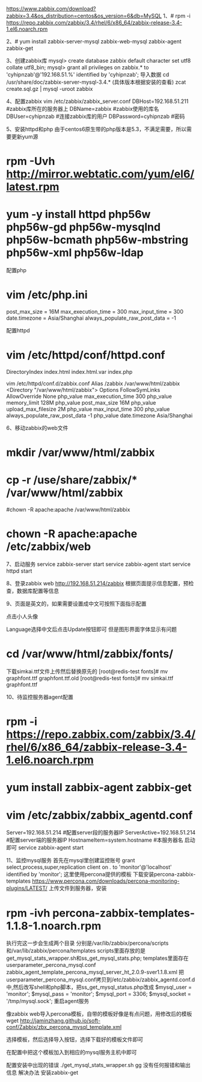 https://www.zabbix.com/download?zabbix=3.4&os_distribution=centos&os_version=6&db=MySQL
1、# rpm -i https://repo.zabbix.com/zabbix/3.4/rhel/6/x86_64/zabbix-release-3.4-1.el6.noarch.rpm

2、# yum install zabbix-server-mysql zabbix-web-mysql zabbix-agent zabbix-get

3、创建zabbix库
mysql> create database zabbix default character set utf8 collate utf8_bin;
mysql> grant all privileges on zabbix.* to 'cyhipnzab'@'192.168.51.%' identified by 'cyhipnzab';
导入数据
cd /usr/share/doc/zabbix-server-mysql-3.4.* (具体版本根据安装的查看)
zcat create.sql.gz | mysql -uroot zabbix

4、配置zabbix
vim /etc/zabbix/zabbix_server.conf
DBHost=192.168.51.211   #zabbix库所在的服务器上
DBName=zabbix   #zabbix使用的库名
DBUser=cyhipnzab   #连接zabbix库的用户
DBPassword=cyhipnzab   #密码

5、安装httpd和php
由于centos6原生带的php版本是5.3，不满足需要，所以需要更新yum源
# rpm -Uvh http://mirror.webtatic.com/yum/el6/latest.rpm
# yum -y install httpd php56w php56w-gd php56w-mysqlnd php56w-bcmath php56w-mbstring php56w-xml php56w-ldap

配置php
# vim /etc/php.ini
post_max_size = 16M
max_execution_time = 300
max_input_time = 300
date.timezone = Asia/Shanghai
always_populate_raw_post_data = -1

配置httpd
# vim /etc/httpd/conf/httpd.conf
DirectoryIndex index.html index.html.var index.php

vim /etc/httpd/conf.d/zabbix.conf
Alias /zabbix /var/www/html/zabbix
<Directory "/var/www/html/zabbix">
    Options FollowSymLinks
    AllowOverride None
    <IfModule mod_php5.c>
        php_value max_execution_time 300
        php_value memory_limit 128M
        php_value post_max_size 16M
        php_value upload_max_filesize 2M
        php_value max_input_time 300
        php_value always_populate_raw_post_data -1
        php_value date.timezone Asia/Shanghai
    </IfModule>
</Directory>

6、移动zabbix的web文件
# mkdir /var/www/html/zabbix
# cp -r /use/share/zabbix/* /var/www/html/zabbix
#chown -R apache:apache /var/www/html/zabbix
# chown -R apache:apache /etc/zabbix/web

7、启动服务
service zabbix-server start
service zabbix-agent start
service httpd start

8、登录zabbix web
http://192.168.51.214/zabbix
根据页面提示信息配置，预检查，数据库配置等信息

9、页面是英文的，如果需要设置成中文可按照下面指示配置

点击小人头像

Language选择中文后点击Update按钮即可
但是图形界面字体显示有问题

# cd /var/www/html/zabbix/fonts/
下载simkai.ttf文件上传然后替换原先的
[root@redis-test fonts]# mv graphfont.ttf graphfont.ttf.old
[root@redis-test fonts]# mv simkai.ttf graphfont.ttf



10、待监控服务器agent配置
# rpm -i https://repo.zabbix.com/zabbix/3.4/rhel/6/x86_64/zabbix-release-3.4-1.el6.noarch.rpm
# yum install zabbix-agent zabbix-get
# vim /etc/zabbix/zabbix_agentd.conf 
Server=192.168.51.214  #配置server段的服务器IP
ServerActive=192.168.51.214   #配置server端的服务器IP
HostnameItem=system.hostname  #本服务器名
 	启动即可
service zabbix-agent start

11、监控mysql服务
       首先在mysql里创建监控账号
grant select,process,super,replication client on *.* to 'monitor'@'localhost' identified by 'monitor';
这里使用percona提供的模板
下载安装percona-zabbix-templates 
https://www.percona.com/downloads/percona-monitoring-plugins/LATEST/
上传文件到服务器，安装
# rpm -ivh percona-zabbix-templates-1.1.8-1.noarch.rpm
执行完这一步会生成两个目录 分别是/var/lib/zabbix/percona/scripts和/var/lib/zabbix/percona/templates
scripts里面存放的是get_mysql_stats_wrapper.sh和ss_get_mysql_stats.php; 
templates里面存在userparameter_percona_mysql.conf
zabbix_agent_template_percona_mysql_server_ht_2.0.9-sver1.1.8.xml 
把userparameter_percona_mysql.conf拷贝到/etc/zabbix/zabbix_agentd.conf.d中,然后改写shell和php脚本，把ss_get_mysql_status.php改成
$mysql_user = 'monitor';
$mysql_pass = 'monitor';
$mysql_port = 3306;
$mysql_socket = '/tmp/mysql.sock';
重启agent服务

像zabbix web导入percona模板，自带的模板好像是有点问题，用修改后的模板
wget http://jaminzhang.github.io/soft-conf/Zabbix/zbx_percona_mysql_template.xml

选择模板，然后选择导入按钮，选择下载好的模板文件即可


在配置中把这个模板加入到相应的mysql服务主机中即可



配置安装中出现的错误
./get_mysql_stats_wrapper.sh gg   没有任何报错和输出信息
解决办法  安装zabbix-get

